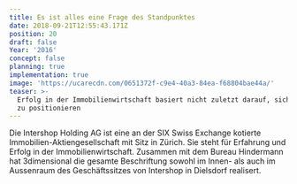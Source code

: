 ```yaml
---
title: Es ist alles eine Frage des Standpunktes
date: 2018-09-21T12:55:43.171Z
position: 20
draft: false
Year: '2016'
concept: false
planning: true
implementation: true
image: 'https://ucarecdn.com/0651372f-c9e4-40a3-84ea-f68804bae44a/'
teaser: >-
  Erfolg in der Immobilienwirtschaft basiert nicht zuletzt darauf, sich richtig
  zu positionieren
---
```

Die Intershop Holding AG ist eine an der SIX Swiss Exchange kotierte Immobilien-Aktiengesellschaft mit Sitz in Zürich. Sie steht für Erfahrung und Erfolg in der Immobilienwirtschaft. Zusammen mit dem Bureau Hindermann hat 3dimensional die gesamte Beschriftung sowohl im Innen- als auch im Aussenraum des Geschäftssitzes von Intershop in Dielsdorf realisert.
